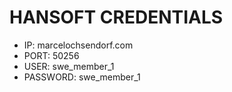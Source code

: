 # HANSOFT CREDENTIALS


* IP: marcelochsendorf.com
* PORT: 50256
* USER: swe_member_1
* PASSWORD: swe_member_1